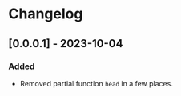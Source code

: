# Changelog

## [0.0.0.1] - 2023-10-04

### Added

* Removed partial function `head` in a few places.
